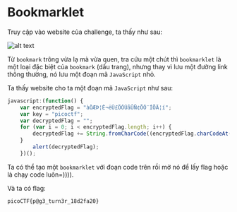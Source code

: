 # Bookmarklet
Truy cập vào website của challenge, ta thấy như sau:

![alt text](image.png)

Từ `bookmark` trông vừa lạ mà vừa quen, tra cứu một chút thì `bookmarklet` là một loại đặc biệt của `bookmark` (dấu trang), nhưng thay vì lưu một đường link thông thường, nó lưu một đoạn mã `JavaScript` nhỏ.

Ta thấy website cho ta một đoạn mã `JavaScript` như sau:

``` javascript
javascript:(function() {
    var encryptedFlag = "àÒÆÞ¦È¬ëÙ£ÖÓÚåÛÑ¢ÕÓ¨ÍÕÄ¦í";
    var key = "picoctf";
    var decryptedFlag = "";
    for (var i = 0; i < encryptedFlag.length; i++) {
        decryptedFlag += String.fromCharCode((encryptedFlag.charCodeAt(i) - key.charCodeAt(i % key.length) + 256) % 256);
    }
        alert(decryptedFlag);
    })();    
```

Ta có thể tạo một `bookmarklet` với đoạn code trên rồi mở nó để lấy flag hoặc là chạy code luôn=)))).

Và ta có flag:

```
picoCTF{p@g3_turn3r_18d2fa20}
```